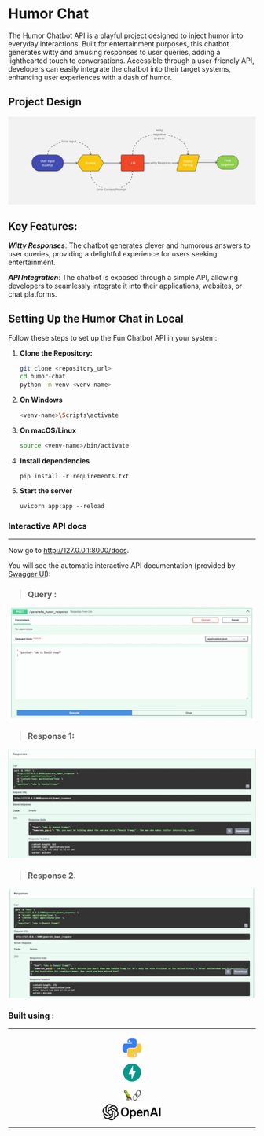 # Humor Chat

The Humor Chatbot API is a playful project designed to inject humor into everyday interactions. Built for entertainment purposes, this chatbot generates witty and amusing responses to user queries, adding a lighthearted touch to conversations. Accessible through a user-friendly API, developers can easily integrate the chatbot into their target systems, enhancing user experiences with a dash of humor.

## Project Design 
![Project Design](assets/humor-chat-flow.jpg)


## Key Features:

***Witty Responses***: The chatbot generates clever and humorous answers to user queries, providing a delightful experience for users seeking entertainment.

***API Integration***: The chatbot is exposed through a simple API, allowing developers to seamlessly integrate it into their applications, websites, or chat platforms.


## Setting Up the Humor Chat in Local

Follow these steps to set up the Fun Chatbot API in your system:

1. **Clone the Repository:**
    ```bash
    git clone <repository_url>
    cd humor-chat
    python -m venv <venv-name>
2. **On Windows**
    ```bash
    <venv-name>\Scripts\activate
    ```
3. **On macOS/Linux**
    ```bash
    source <venv-name>/bin/activate
    ```
4. **Install dependencies**
    ```
    pip install -r requirements.txt
    ```
5. **Start the server**
    ```
    uvicorn app:app --reload
    ```
### Interactive API docs
***

Now go to <a href="http://127.0.0.1:8000/docs" class="external-link" target="_blank">http://127.0.0.1:8000/docs</a>.

You will see the automatic interactive API documentation (provided by <a href="https://github.com/swagger-api/swagger-ui" class="external-link" target="_blank">Swagger UI</a>):

> ### Query :
![Swagger UI](assets/query.JPG)

> ### Response 1:
![Swagger UI](assets/response.JPG)
> ### Response 2. 
![Swagger UI](assets/response-2.JPG)

### Built using :
***
<div style="display: flex; flex-direction: column; justify-content: center; align-items: center;">
    <img src="assets/python.png" width="50"/>
    <img src="assets/fastapi.png" width="50"/>
    <img style="border-radius:50%;" src="assets/langchain.png" width="39" height="39"/>
    <img src="assets/OpenAI_Logo.svg" width="120"/>
</div>

***
